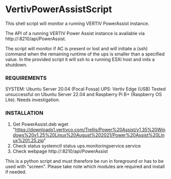 # VertivPowerAssistScript
This shell script will monitor a running VERTIV PowerAssist instance.

The API of a running VERTIV Power Assist instance is available via http://<IP>:8210/api/PowerAssist.
  
The script will monitor if AC is present or lost and will initiate a (ssh) command when the remaining runtime of the ups is smaller than a specified value. In the provided script it will ssh to a running ESXi host and inits a shutdown.

### REQUIREMENTS
SYSTEM: Ubuntu Server 20.04 (Focal Fossa)
UPS: Vertiv Edge (USB)
Tested unsuccessful on Ubuntu Server 22.04 and Raspberry Pi B+ (Raspberry OS Lite). Needs investigation.

### INSTALLATION
1) Get PowerAssist.deb
  wget "https://downloads1.vertivco.com/Trellis/Power%20Assist/v1.35%20Windows%20v1.25%20Linux%20August%202021/Power%20Assist%20Linux%201.25.zip"
2) Check status
  systemctl status ups.monitoringservice.service
3) Check webpage
  http://<ip>:8210/api/PowerAssist

This is a python script and must therefore be run in foreground or has to be used with "screen". Please take note which modules are required and install if needed.
